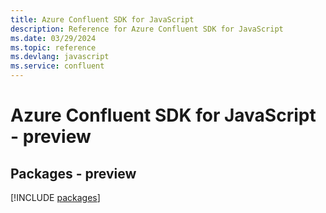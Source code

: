 ```yaml
---
title: Azure Confluent SDK for JavaScript
description: Reference for Azure Confluent SDK for JavaScript
ms.date: 03/29/2024
ms.topic: reference
ms.devlang: javascript
ms.service: confluent
---
```

# Azure Confluent SDK for JavaScript - preview
## Packages - preview
[!INCLUDE [packages](confluent-index.md)]